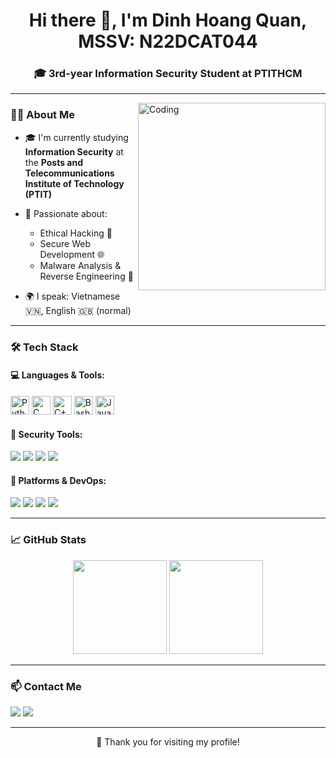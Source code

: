 <h1 align="center">Hi there 👋, I'm Dinh Hoang Quan, MSSV: N22DCAT044</h1>
<h3 align="center">🎓 3rd-year Information Security Student at PTITHCM</h3>

---

<img align="right" alt="Coding" width="300" src="https://media.giphy.com/media/qgQUggAC3Pfv687qPC/giphy.gif">

### 👨‍🎓 About Me

- 🎓 I'm currently studying **Information Security** at the **Posts and Telecommunications Institute of Technology (PTIT)**  
- 🔐 Passionate about:  
  - Ethical Hacking 🧠  
  - Secure Web Development 🌐  
  - Malware Analysis & Reverse Engineering 🐞  
 
- 🌍 I speak: Vietnamese 🇻🇳, English 🇬🇧 (normal)

---

### 🛠️ Tech Stack

#### 💻 Languages & Tools:
<p>
  <img src="https://cdn.jsdelivr.net/gh/devicons/devicon/icons/python/python-original.svg" height="30" alt="Python"/>
  <img src="https://cdn.jsdelivr.net/gh/devicons/devicon/icons/c/c-original.svg" height="30" alt="C"/>
  <img src="https://cdn.jsdelivr.net/gh/devicons/devicon/icons/cplusplus/cplusplus-original.svg" height="30" alt="C++"/>
  <img src="https://cdn.jsdelivr.net/gh/devicons/devicon/icons/bash/bash-original.svg" height="30" alt="Bash"/>
  <img src="https://cdn.jsdelivr.net/gh/devicons/devicon/icons/java/java-original.svg" height="30" alt="Java"/>
</p>

#### 🔐 Security Tools:
<p>
  <img src="https://img.shields.io/badge/-Metasploit-blueviolet?style=flat-square&logo=metasploit" />
  <img src="https://img.shields.io/badge/-Burp%20Suite-orange?style=flat-square&logo=burpsuite" />
  <img src="https://img.shields.io/badge/-Wireshark-00008B?style=flat-square&logo=wireshark" />
  <img src="https://img.shields.io/badge/-Ghidra-lightgray?style=flat-square" />
</p>

#### 🧰 Platforms & DevOps:
<p>
  <img src="https://img.shields.io/badge/Linux-FCC624?style=flat-square&logo=linux&logoColor=black" />
  <img src="https://img.shields.io/badge/Docker-2496ED?style=flat-square&logo=docker&logoColor=white" />
  <img src="https://img.shields.io/badge/Wazuh-0058a3?style=flat-square&logo=wazuh&logoColor=white" />
  <img src="https://img.shields.io/badge/Git-F05032?style=flat-square&logo=git&logoColor=white" />
</p>

---

### 📈 GitHub Stats

<p align="center">
  <img src="https://github-readme-stats.vercel.app/api?username=quandinhhoang2111&show_icons=true&theme=dracula&count_private=true" height="150" />
  <img src="https://github-readme-stats.vercel.app/api/top-langs/?username=quandinhhoang2111&layout=compact&theme=dracula" height="150" />
</p>

---

### 📫 Contact Me
<p>
  <a href="mailto:n22dcat044@student.ptithcm.edu.vn"><img src="https://img.shields.io/badge/Gmail-D14836?style=flat-square&logo=gmail&logoColor=white"/></a>
  <a href="https://linkedin.com/in/your-linkedin"><img src="https://img.shields.io/badge/LinkedIn-0077B5?style=flat-square&logo=linkedin&logoColor=white"/></a>
</p>

---

<p align="center">💙 Thank you for visiting my profile!</p>
